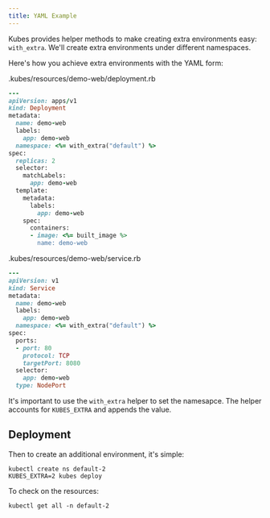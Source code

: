 ```yaml
---
title: YAML Example
---
```


Kubes provides helper methods to make creating extra environments easy: `with_extra`.  We'll create extra environments under different namespaces.

Here's how you achieve extra environments with the YAML form:

.kubes/resources/demo-web/deployment.rb

```ruby
---
apiVersion: apps/v1
kind: Deployment
metadata:
  name: demo-web
  labels:
    app: demo-web
  namespace: <%= with_extra("default") %>
spec:
  replicas: 2
  selector:
    matchLabels:
      app: demo-web
  template:
    metadata:
      labels:
        app: demo-web
    spec:
      containers:
      - image: <%= built_image %>
        name: demo-web
```

.kubes/resources/demo-web/service.rb

```ruby
---
apiVersion: v1
kind: Service
metadata:
  name: demo-web
  labels:
    app: demo-web
  namespace: <%= with_extra("default") %>
spec:
  ports:
  - port: 80
    protocol: TCP
    targetPort: 8080
  selector:
    app: demo-web
  type: NodePort
```

It's important to use the `with_extra` helper to set the namesapce. The helper accounts for `KUBES_EXTRA` and appends the value.

## Deployment

Then to create an additional environment, it's simple:

    kubectl create ns default-2
    KUBES_EXTRA=2 kubes deploy

To check on the resources:

    kubectl get all -n default-2
